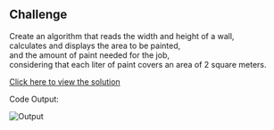 ## Challenge

Create an algorithm that reads the width and height of a wall,<br> 
calculates and displays the area to be painted,<br>
and the amount of paint needed for the job, <br>
considering that each liter of paint covers an area of 2 square meters. <br>

[Click here to view the solution](https://github.com/davi-p-oliveira-11/CCodeChallengeLab/blob/main/Challenges/RectangleCalculator/solution.c)

Code Output:

![Output](https://github.com/davi-p-oliveira-11/CCodeChallengeLab/blob/main/Challenges/RectangleCalculator/screenshot.JPG)
